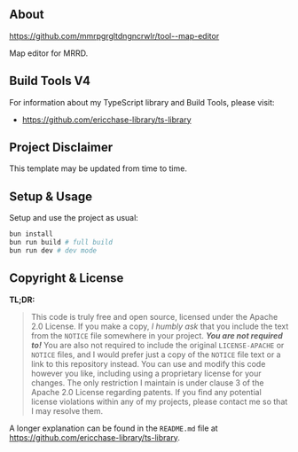 ## About

https://github.com/mmrpgrgltdngncrwlr/tool--map-editor

Map editor for MRRD.

## Build Tools V4

For information about my TypeScript library and Build Tools, please visit:

- https://github.com/ericchase-library/ts-library

## Project Disclaimer

This template may be updated from time to time.

## Setup & Usage

Setup and use the project as usual:

```bash
bun install
bun run build # full build
bun run dev # dev mode
```

## Copyright & License

**TL;DR:**

> This code is truly free and open source, licensed under the Apache 2.0 License. If you make a copy, _I humbly ask_ that you include the text from the `NOTICE` file somewhere in your project. **_You are not required to!_** You are also not required to include the original `LICENSE-APACHE` or `NOTICE` files, and I would prefer just a copy of the `NOTICE` file text or a link to this repository instead. You can use and modify this code however you like, including using a proprietary license for your changes. The only restriction I maintain is under clause 3 of the Apache 2.0 License regarding patents. If you find any potential license violations within any of my projects, please contact me so that I may resolve them.

A longer explanation can be found in the `README.md` file at https://github.com/ericchase-library/ts-library.
